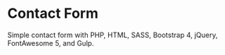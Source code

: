 # Contact Form
Simple contact form with PHP, HTML, SASS, Bootstrap 4, jQuery, FontAwesome 5, and Gulp.